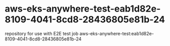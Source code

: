 # aws-eks-anywhere-test-eab1d82e-8109-4041-8cd8-28436805e81b-24
repository for use with E2E test job aws-eks-anywhere-test:eab1d82e-8109-4041-8cd8-28436805e81b-24
